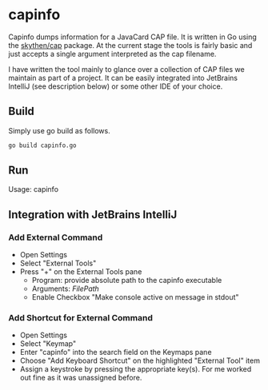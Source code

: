 # capinfo
Capinfo dumps information for a JavaCard CAP file. It is written in Go 
using the [skythen/cap](https://github.com/skythen/cap) package. At the current stage
the tools is fairly basic and just accepts a single argument interpreted as the cap filename.

I have written the tool mainly to glance over a collection of CAP files we maintain as part of a project. 
It can be easily integrated into JetBrains IntelliJ (see description below) or some other IDE of your choice.

## Build

Simply use go build as follows.

```bash
go build capinfo.go
```

## Run

Usage: capinfo <filename>

## Integration with JetBrains IntelliJ

### Add External Command

* Open Settings
* Select "External Tools"
* Press "+" on the External Tools pane
  * Program: provide absolute path to the capinfo executable
  * Arguments: $FilePath$
  * Enable Checkbox "Make console active on message in stdout"

### Add Shortcut for External Command

* Open Settings
* Select "Keymap"
* Enter "capinfo" into the search field on the Keymaps pane
* Choose "Add Keyboard Shortcut" on the highlighted "External Tool" item
* Assign a keystroke by pressing the appropriate key(s). For me <crtl><x> worked out fine as it was unassigned before. 
